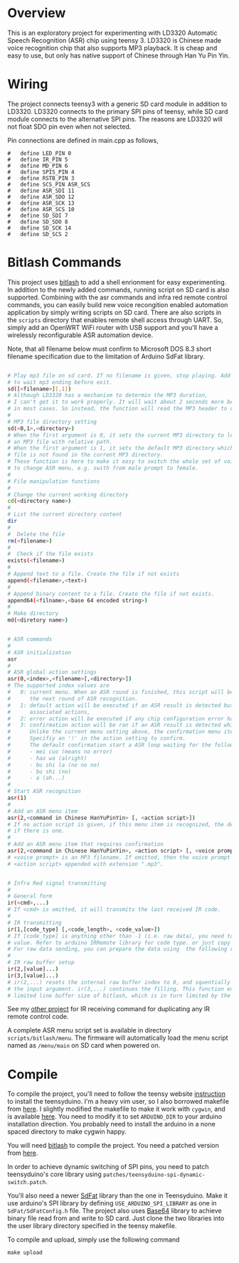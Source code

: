# Overview

This is an exploratory project for experimenting with LD3320 Automatic Speech Recognition (ASR) chip using teensy 3. LD3320 is Chinese made voice recognition chip that also supports MP3 playback. It is cheap and easy to use, but only has native support of Chinese through Han Yu Pin Yin.

# Wiring

The project connects teensy3 with a generic SD card module in addition to LD3320. LD3320 connects to the primary SPI pins of teensy, while SD card module connects to the alternative SPI pins. The reasons are LD3320 will not float SDO pin even when not selected. 

Pin connections are defined in main.cpp as follows,
```
#   define LED_PIN 0
#   define IR_PIN 5
#   define MD_PIN 6
#   define SPIS_PIN 4
#   define RSTB_PIN 3
#   define SCS_PIN ASR_SCS
#   define ASR_SDI 11
#   define ASR_SDO 12
#   define ASR_SCK 13
#   define ASR_SCS 10
#   define SD_SDI 7
#   define SD_SDO 8
#   define SD_SCK 14
#   define SD_SCS 2
```

# Bitlash Commands

This project uses [bitlash](http://bitlash.net) to add a shell enrionment for easy experimenting. In addition to the newly added commands, running script on SD card is also supported. Combining with the asr commands and infra red remote control commands, you can easily build new voice recongition enabled automation application by simply writing scripts on SD card. There are also scripts in the ``scripts`` directory that enables remote shell access through UART. So, simply add an OpenWRT WiFi router with USB support and you'll have a wirelessly reconfigurable ASR automation device.

Note, that all filename below must confirm to Microsoft DOS 8.3 short filename specification due to the limitation of Arduino SdFat library.

```bash

# Play mp3 file on sd card. If no filename is given, stop playing. Add a second argument of one
# to wait mp3 ending before exit. 
sd([<filename>][,1])
# Although LD3320 has a mechanism to determin the MP3 duration,
# I can't get it to work properly. It will wait about 2 seconds more before signalling the end
# in most cases. So instead, the function will read the MP3 header to determine the duration.
#
# MP3 file directory setting
sd(<0,1>,<directory>)
# When the first argument is 0, it sets the current MP3 directory to look for when start playing
# an MP3 file with relative path.
# When the first argument is 1, it sets the default MP3 directory which will be searched if the
# file is not found in the current MP3 directory.
# These function is here to make it easy to switch the whole set of voice prompt without requiring
# to change ASR menu, e.g. swith from male prompt to female.
#
# File manipulation functions
#
# Change the current working directory
cd(<directory name>)
#
# List the current directory content
dir
#
#  Delete the file
rm(<filename>)
#
#  Check if the file exists
exists(<filename>)
#
# Append text to a file. Create the file if not exists
append(<filename>,<text>)
#
# Append binary content to a file. Create the file if not exists.
append64(<filname>,<base 64 encoded string>)
#
# Make directory
md(<diretory name>)


# ASR commands
#
# ASR initialization
asr
#
# ASR global action settings
asr(0,<index>,<filename>[,<directory>])
# The supported index values are 
#   0: current menu. When an ASR round is finished, this script will be ran to setup the menu fo
#      the next round of ASR recognition.
#   1: default action will be executed if an ASR result is detected but no 
#      associated actions, 
#   2: error action will be executed if any chip configuration error has happed.
#   3: confirmation action will be ran if an ASR result is detected which requires a confirmation.
#      Unlike the current menu setting above, the confirmation menu item does not support action.
#      Specifiy an '!' in the action setting to confirm.
#      The default confirmation start a ASR loop waiting for the following keywords,
#      - mei cuo (means no error)
#      - hao wa (alright)
#      - bu shi la (no no no)
#      - bu shi (no)
#      - a (ah...)
#
# Start ASR recognition
asr(1)
#
# Add an ASR menu item
asr(2,<command in Chinese HanYuPinYin> [, <action script>])
# If no action script is given, if this menu item is recognized, the default action will be executed
# if there is one. 
#
# Add an ASR menu item that requires confirmation
asr(2,<command in Chinese HanYuPinYin>, <action script> [, <voice prompt>])
# <voice prompt> is an MP3 filename. If omitted, then the voice prompt shall be the same name as 
# <action script> appended with extension ".mp3".


# Infra Red signal transmitting
#
# General form
ir(<cmd>,...)
# If <cmd> is omitted, it will transmits the last received IR code.
#
# IR transmitting
ir(1,[code_type] [,<code_length>, <code_value>])
# If [code_type] is anything other than -1 (i.e. raw data), you need to specify the code length and
# value. Refer to arduino IRRemote library for code type. or just copy the output of ir(0). 
# For raw data sending, you can prepare the data using  the following raw buffer setup commands.
#
# IR raw buffer setup
ir(2,[value]...)
ir(3,[value]...)
# ir(2,...) resets the internal raw buffer index to 0, and squentially fill the buffer with
# the input argument. ir(3,...) continues the filling. This function exists because of the 
# limited line buffer size of bitlash, which is in turn limited by the arduino device memory.
```

See my [other project](https://github.com/realthunder/autotemp) for IR receiving command for duplicating any IR remote control code.

A complete ASR menu script set is available in directory ``scripts/bitlash/menu``. The firmware will automatically load the menu script named as ``/menu/main`` on SD card when powered on.

# Compile

To compile the project, you'll need to follow the teensy website [instruction](http://www.pjrc.com/teensy/first_use.html) to install the teensyduino. I'm a heavy vim user, so I also borrowed makefile from [here](http://forum.pjrc.com/threads/23605-Teensy-mk-port-of-Arduino-mk-Makefile). I slightly modified the makefile to make it work with ``cygwin``, and is available [here](https://gist.github.com/realthunder/9374708). You need to modify it to set ``ARDUINO_DIR`` to your arduino installation direction. You probably need to install the arduino in a none spaced directory to make cygwin happy.

You will need [bitlash](http://bitlash.net) to compile the project. You need a patched version from [here](https://github.com/realthunder/bitlash).

In order to achieve dynamic switching of SPI pins, you need to patch teensyduino's core library using ``patches/teensyduino-spi-dynamic-switch.patch``.

You'll also need a newer [SdFat](https://github.com/greiman/SdFat-beta) library than the one in Teensyduino. Make it use arduino's SPI library by defining ``USE_ARDUINO_SPI_LIBRARY`` as one in ``SdFat/SdFatConfig.h`` file. The project also uses [Base64](https://github.com/adamvr/arduino-base64.git) library to achieve binary file read from and write to SD card. Just clone the two libraries into the user library directory specified in the teensy makefile.

To compile and upload, simply use the following command
```
make upload
```
